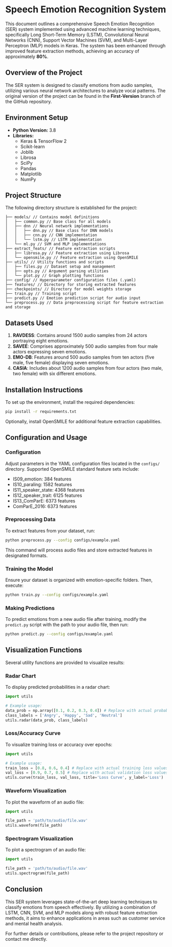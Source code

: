 # Speech Emotion Recognition System

This document outlines a comprehensive Speech Emotion Recognition (SER) system implemented using advanced machine learning techniques, specifically Long Short-Term Memory (LSTM), Convolutional Neural Networks (CNN), Support Vector Machines (SVM), and Multi-Layer Perceptron (MLP) models in Keras. The system has been enhanced through improved feature extraction methods, achieving an accuracy of approximately **80%**.

## Overview of the Project

The SER system is designed to classify emotions from audio samples, utilizing various neural network architectures to analyze vocal patterns. The original version of the project can be found in the **First-Version** branch of the GitHub repository.

## Environment Setup

- **Python Version:** 3.8
- **Libraries:** 
  - Keras & TensorFlow 2
  - Scikit-learn
  - Joblib
  - Librosa
  - SciPy
  - Pandas
  - Matplotlib
  - NumPy

## Project Structure

The following directory structure is established for the project:

```
├── models/ // Contains model definitions
│   ├── common.py // Base class for all models
│   ├── dnn // Neural network implementations
│   │   ├── dnn.py // Base class for DNN models
│   │   ├── cnn.py // CNN implementation
│   │   └── lstm.py // LSTM implementation
│   └── ml.py // SVM and MLP implementations
├── extract_feats/ // Feature extraction scripts
│   ├── librosa.py // Feature extraction using Librosa
│   └── opensmile.py // Feature extraction using OpenSMILE
├── utils/ // Utility functions and scripts
│   ├── files.py // Dataset setup and management
│   ├── opts.py // Argument parsing utilities
│   └── plot.py // Graph plotting functions
├── config/ // Hyperparameter configuration files (.yaml)
├── features/ // Directory for storing extracted features
├── checkpoints/ // Directory for model weights storage
├── train.py // Training script
├── predict.py // Emotion prediction script for audio input
└── preprocess.py // Data preprocessing script for feature extraction and storage
```

## Datasets Used

1. **RAVDESS**: Contains around 1500 audio samples from 24 actors portraying eight emotions.
2. **SAVEE**: Comprises approximately 500 audio samples from four male actors expressing seven emotions.
3. **EMO-DB**: Features around 500 audio samples from ten actors (five male, five female) displaying seven emotions.
4. **CASIA**: Includes about 1200 audio samples from four actors (two male, two female) with six different emotions.

## Installation Instructions

To set up the environment, install the required dependencies:

```bash
pip install -r requirements.txt
```

Optionally, install OpenSMILE for additional feature extraction capabilities.

## Configuration and Usage

### Configuration

Adjust parameters in the YAML configuration files located in the `configs/` directory. Supported OpenSMILE standard feature sets include:

- IS09_emotion: 384 features 
- IS10_paraling: 1582 features 
- IS11_speaker_state: 4368 features 
- IS12_speaker_trait: 6125 features 
- IS13_ComParE: 6373 features 
- ComParE_2016: 6373 features 

### Preprocessing Data

To extract features from your dataset, run:

```bash
python preprocess.py --config configs/example.yaml
```

This command will process audio files and store extracted features in designated formats.

### Training the Model

Ensure your dataset is organized with emotion-specific folders. Then, execute:

```bash
python train.py --config configs/example.yaml
```

### Making Predictions

To predict emotions from a new audio file after training, modify the `predict.py` script with the path to your audio file, then run:

```bash
python predict.py --config configs/example.yaml
```

## Visualization Functions

Several utility functions are provided to visualize results:

### Radar Chart

To display predicted probabilities in a radar chart:

```python
import utils

# Example usage:
data_prob = np.array([0.1, 0.2, 0.3, 0.4]) # Replace with actual probabilities
class_labels = ['Angry', 'Happy', 'Sad', 'Neutral']
utils.radar(data_prob, class_labels)
```

### Loss/Accuracy Curve

To visualize training loss or accuracy over epochs:

```python
import utils

# Example usage:
train_loss = [0.8, 0.6, 0.4] # Replace with actual training loss values
val_loss = [0.9, 0.7, 0.5] # Replace with actual validation loss values
utils.curve(train_loss, val_loss, title='Loss Curve', y_label='Loss')
```

### Waveform Visualization

To plot the waveform of an audio file:

```python
import utils

file_path = 'path/to/audio/file.wav'
utils.waveform(file_path)
```

### Spectrogram Visualization

To plot a spectrogram of an audio file:

```python
import utils

file_path = 'path/to/audio/file.wav'
utils.spectrogram(file_path)
```

## Conclusion

This SER system leverages state-of-the-art deep learning techniques to classify emotions from speech effectively. By utilizing a combination of LSTM, CNN, SVM, and MLP models along with robust feature extraction methods, it aims to enhance applications in areas such as customer service and mental health analysis.

For further details or contributions, please refer to the project repository or contact me directly.
